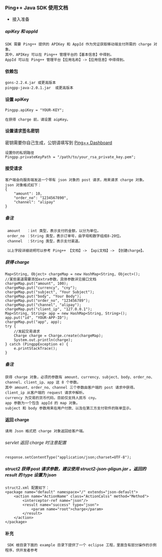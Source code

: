 ### Ping++ Java SDK 使用文档

- 接入准备

##### apiKey 和 appId

    SDK 需要 Ping++ 提供的 APIKey 和 AppId 作为凭证获取移动端支付所需的 charge 对象。
    其中，APIKey 可以在 Ping++ 管理平台的【基本信息】中得到。
    AppId 可以在 Ping++ 管理平台【应用名称】->【应用信息】中得得到。


#### 依赖包
    
    gons-2.2.4.jar 或更高版本
    pingpp-java-2.0.1.jar  或更高版本
     
#### 设置 apiKey
 
    Pingpp.apiKey = "YOUR-KEY";
     
    在获得 charge 前，请设置 aipKey。

#### 设置请求签名密钥
密钥需要你自己生成，公钥请填写到 [Ping++ Dashboard](https://dashboard.pingxx.com)

    设置你的私钥路径
    Pingpp.privateKeyPath = "/path/to/your_rsa_private_key.pem";
     
#### 接受请求
 
    客户端会向服务端发送一个带有 json 对象的 post 请求，用来请求 charge 对象。
    json 对象格式如下：
    {
        "amount": 10,
        "order_no": "1234567890",
        "channel": "alipay"
    }
     
##### 备注

     amount   ：int 类型，表示支付的金额，以分为单位。
     order_no ：String 类型，表示订单号，由字母和数字组成8-20位。
     channel  ：String 类型，表示支付渠道。
     
     以上字段详细说明可以参考 Ping++ 【文档】-> 【api文档】-> 【创建charge】。
     
##### 获得 charge
 
    Map<String, Object> chargeMap = new HashMap<String, Object>();
    //某些渠道需要添加extra参数，具体参数详见接口文档
    chargeMap.put("amount", 100);
    chargeMap.put("currency", "cny");
    chargeMap.put("subject", "Your Subject");
    chargeMap.put("body", "Your Body");
    chargeMap.put("order_no", "123456789");
    chargeMap.put("channel", "alipay");
    chargeMap.put("client_ip", "127.0.0.1");
    Map<String, String> app = new HashMap<String, String>();
    app.put("id", "YOUR-APP-ID");
    chargeMap.put("app", app);
    try {
        //发起交易请求
        Charge charge = Charge.create(chargeMap);
        System.out.println(charge);
    } catch (PingppException e) {
        e.printStackTrace();
    }

##### 备注
    
    获得 charge 对象，必须的参数有 amount、currency、subject、body、order_no、channel、client_ip、app 这 8 个参数。
    其中 amount、order_no、channel 三个参数由客户端的 post 请求中获得。
    client_ip 从客户端的 request 请求中解析。
    currency 为交易的货币代码，目前仅支持人民币 cny。
    app 参数为一个包含 appId 的 map 对象。
    subject 和 body 参数用来在用户付款、以及在第三方支付软件的账单显示。
    
#### 返回 charge

    请用 Json 格式把 charge 对象返回给客户端。
    
###### servlet 返回 charge 时注意配置

    response.setContentType("application/json;charset=UTF-8");
    
##### struct2  获得 post 请求参数，建议使用 struct2-json-pligun.jar 。返回的 result 的 type 设置为 json
    
    struct2.xml 配置如下：
    <package name="default" namespace="/" extends="json-default">
        <action name="ActionName" class="ActionCalss" method="Method">
            <interceptor-ref name="json"/>
            <result name="success" type="json">
                <param name="root">charge</param>
            </result>
        </action>
    </package>
 
#### 补充   
 
     SDK 根目录下面的 example 目录下提供了一个 eclipse 工程，里面含有部分操作的示例程序，供开发者参考

